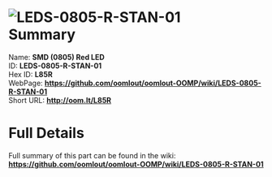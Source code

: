 
![LEDS-0805-R-STAN-01](https://github.com/oomlout/oomlout-OOMP/blob/master/parts/LEDS-0805-R-STAN-01/LEDS-0805-R-STAN-01_420.jpg)   
Summary
=================
  
Name: __SMD (0805) Red LED__    
ID: __LEDS-0805-R-STAN-01__   
Hex ID: __L85R__   
WebPage: __https://github.com/oomlout/oomlout-OOMP/wiki/LEDS-0805-R-STAN-01__   
Short URL: __http://oom.lt/L85R__   

Full Details
==========================
Full summary of this part can be found in the wiki:   
__https://github.com/oomlout/oomlout-OOMP/wiki/LEDS-0805-R-STAN-01__    

